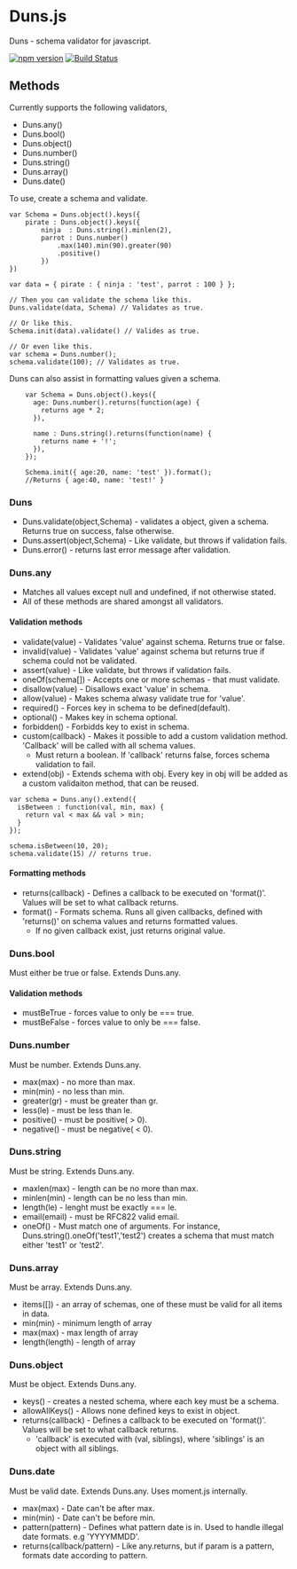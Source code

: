 # Duns.js
Duns - schema validator for javascript. 

[![npm version](https://badge.fury.io/js/duns.svg)](http://badge.fury.io/js/duns) [![Build Status](https://travis-ci.org/silfverstrom/duns.js.svg?branch=master)](https://travis-ci.org/silfverstrom/duns.js)


## Methods

Currently supports the following validators, 

* Duns.any()
* Duns.bool()
* Duns.object()
* Duns.number()
* Duns.string()
* Duns.array()
* Duns.date()

To use, create a schema and validate.
```
var Schema = Duns.object().keys({
    pirate : Duns.object().keys({
        ninja  : Duns.string().minlen(2),
        parrot : Duns.number()
            .max(140).min(90).greater(90)
            .positive()
        })
})

var data = { pirate : { ninja : 'test', parrot : 100 } };

// Then you can validate the schema like this.
Duns.validate(data, Schema) // Validates as true.

// Or like this.
Schema.init(data).validate() // Valides as true.

// Or even like this.
var schema = Duns.number();
schema.validate(100); // Validates as true.
```

Duns can also assist in formatting values given a schema.

```
    var Schema = Duns.object().keys({
      age: Duns.number().returns(function(age) {
        returns age * 2;
      }),

      name : Duns.string().returns(function(name) {
        returns name + '!';
      }),
    });

    Schema.init({ age:20, name: 'test' }).format();
    //Returns { age:40, name: 'test!' }
```

### Duns
* Duns.validate(object,Schema) - validates a object, given a schema. Returns true on success, false otherwise.
* Duns.assert(object,Schema) - Like validate, but throws if validation fails.
* Duns.error() - returns last error message after validation.

### Duns.any 
- Matches all values except null and undefined, if not otherwise stated.
- All of these methods are shared amongst all validators. 

#### Validation methods
* validate(value) - Validates 'value' against schema. Returns true or false.
* invalid(value) - Validates 'value' against schema but returns true if schema could not be validated.
* assert(value) - Like validate, but throws if validation fails.
* oneOf(schema[]) - Accepts one or more schemas - that must validate.
* disallow(value) - Disallows exact 'value' in schema.
* allow(value) - Makes schema alwasy validate true for 'value'.
* required() - Forces key in schema to be defined(default).
* optional() - Makes key in schema optional.
* forbidden() - Forbidds key to exist in schema.
* custom(callback) - Makes it possible to add a custom validation method. 'Callback' will be called with all schema values. 
    - Must return a boolean. If 'callback' returns false, forces schema validation to fail.
* extend(obj) - Extends schema with obj. Every key in obj will be added as a custom validaiton method, that can be reused.

```
var schema = Duns.any().extend({
  isBetween : function(val, min, max) {
    return val < max && val > min;
  }
});

schema.isBetween(10, 20);
schema.validate(15) // returns true.
```

#### Formatting methods
* returns(callback) - Defines a callback to be executed on 'format()'. Values will be set to what callback returns.
* format() - Formats schema. Runs all given callbacks, defined with 'returns()' on schema values and returns formatted values. 
    - If no given callback exist, just returns original value.

### Duns.bool
Must either be true or false. Extends Duns.any.

#### Validation methods
* mustBeTrue  - forces value to only be === true.
* mustBeFalse - forces value to only be === false.

### Duns.number
Must be number. Extends Duns.any.
* max(max)    - no more than max.
* min(min)    - no less than min.
* greater(gr) - must be greater than gr.
* less(le)    - must be less than le.
* positive()  - must be positive( > 0).
* negative()  - must be negative( < 0).

### Duns.string
Must be string. Extends Duns.any.
* maxlen(max)  - length can be no more than max.
* minlen(min)  - length can be no less than min.
* length(le)   - lenght must be exactly === le.
* email(email) - must be RFC822 valid email.
* oneOf()      - Must match one of arguments. For instance, Duns.string().oneOf('test1','test2') creates a schema that must match either 'test1' or 'test2'.

### Duns.array
Must be array. Extends Duns.any.
* items([])      - an array of schemas, one of these must be valid for all items in data.
* min(min)       - minimum length of array
* max(max)       - max length of array
* length(length) - length of array

### Duns.object
Must be object. Extends Duns.any.
* keys() - creates a nested schema, where each key must be a schema.
* allowAllKeys() - Allows none defined keys to exist in object.
* returns(callback) - Defines a callback to be executed on 'format()'. Values will be set to what callback returns.
    - 'callback' is executed with (val, siblings), where 'siblings' is an object with all siblings.

### Duns.date
Must be valid date. Extends Duns.any. Uses moment.js internally.
* max(max) - Date can't be after max.
* min(min) - Date can't be before min.
* pattern(pattern) - Defines what pattern date is in. Used to handle illegal date formats. e.g 'YYYYMMDD'.
* returns(callback/pattern) - Like any.returns, but if param is a pattern, formats date according to pattern.
